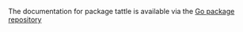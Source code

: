 The documentation for package tattle is available via the
[Go package repository](https://pkg.go.dev/github.com/rsnorthscope/tattle)